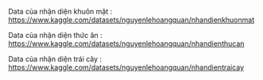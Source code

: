 Data của nhận diện khuôn mặt : https://www.kaggle.com/datasets/nguyenlehoangquan/nhandienkhuonmat

Data của nhận diện thức ăn : https://www.kaggle.com/datasets/nguyenlehoangquan/nhandienthucan

Data của nhận diện trái cây  : https://www.kaggle.com/datasets/nguyenlehoangquan/nhandientraicay
